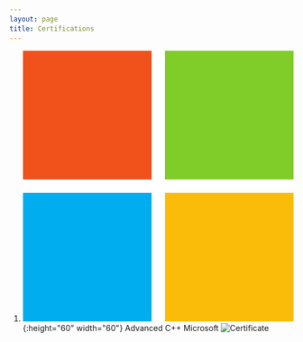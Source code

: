 ```yaml
---
layout: page
title: Certifications
---
```



1. ![Microsoft](/assets/icons/microsoft.png){:height="60" width="60"} Advanced C++
	Microsoft
	![Certificate](https://courses.edx.org/certificates/5bc13c9ca74f41f0b868bd8c8100c2f8)